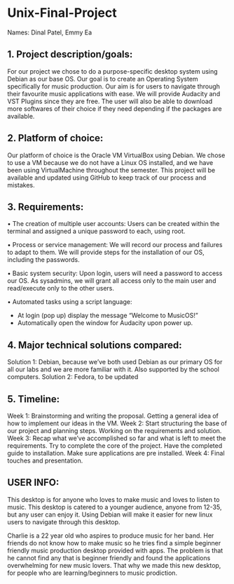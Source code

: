 # Unix-Final-Project
Names: Dinal Patel, Emmy Ea

## 1. Project description/goals:
For our project we chose to do a purpose-specific desktop system using Debian as
our base OS. Our goal is to create an Operating System specifically for music
production. Our aim is for users to navigate through their favourite music applications
with ease. We will provide Audacity and VST Plugins since they are free. The user
will also be able to download more softwares of their choice if they need depending if
the packages are available.

## 2. Platform of choice:
Our platform of choice is the Oracle VM VirtualBox using Debian. We chose to use a
VM because we do not have a Linux OS installed, and we have been using
VirtualMachine throughout the semester. This project will be available and updated
using GitHub to keep track of our process and mistakes.

## 3. Requirements:

• The creation of multiple user accounts: Users can be created within the terminal
and assigned a unique password to each, using root.

• Process or service management: We will record our process and failures to adapt
to them. We will provide steps for the installation of our OS, including
the passwords.

• Basic system security: Upon login, users will need a password to access our OS.
As sysadmins, we will grant all access only to the main user and read/execute only
to the other users.

• Automated tasks using a script language:
- At login (pop up) display the message “Welcome to MusicOS!”
- Automatically open the window for Audacity upon power up.

## 4. Major technical solutions compared:
Solution 1: Debian, because we’ve both used Debian as our primary OS for all our
labs and we are more familiar with it. Also supported by the school computers.
Solution 2: Fedora, to be updated

## 5. Timeline:
Week 1: Brainstorming and writing the proposal. Getting a general idea of how to
implement our ideas in the VM. 
Week 2: Start structuring the base of our project and planning steps. Working on the
requirements and solution.
Week 3: Recap what we’ve accomplished so far and what is left to meet the
requirements. Try to complete the core of the project. Have the completed guide to
installation. Make sure applications are pre installed.
Week 4: Final touches and presentation.

## USER INFO:
This desktop is for anyone who loves to make music and loves to listen to music. This 
desktop is catered to a younger audience, anyone from 12-35, but any user can enjoy it.
Using Debian will make it easier for new linux users to navigate through this desktop. 

Charlie is a 22 year old who aspires to produce music for her band. Her friends do not
know how to make music so he tries find a simple beginner friendly music production 
desktop provided with apps. The problem is that he cannot find any that is beginner
friendly and found the applications overwhelming for new music lovers. That why we made 
this new desktop, for people who are learning/beginners to music prodiction. 
